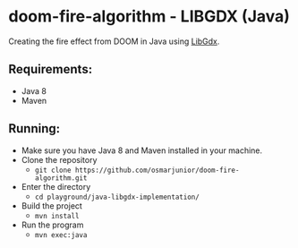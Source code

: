 
# doom-fire-algorithm - LIBGDX (Java)

Creating the fire effect from DOOM in Java using [LibGdx](https://github.com/libgdx/libgdx).

## Requirements:

-   Java 8
-   Maven

## Running:

-   Make sure you have Java 8 and Maven installed in your machine.
-   Clone the repository
    -   `git clone https://github.com/osmarjunior/doom-fire-algorithm.git`
-   Enter the directory
    -   `cd playground/java-libgdx-implementation/`
-   Build the project
    -   `mvn install`
-   Run the program
    -   `mvn exec:java`
    
